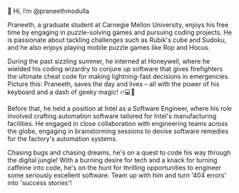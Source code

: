 👋 Hi, I’m @praneethmodulla

Praneeth, a graduate student at Carnegie Mellon University, enjoys his free time by engaging in puzzle-solving games and pursuing coding projects.
He is passionate about tackling challenges such as Rubik's cube and Sudoku, and he also enjoys playing mobile puzzle games like Rop and Hocus.

During the past sizzling summer, he interned at Honeywell, where he wielded his coding wizardry to conjure up software that gives firefighters the 
ultimate cheat code for making lightning-fast decisions in emergencies. Picture this: Praneeth, saves the day and lives – all with 
the power of his keyboard and a dash of geeky magic! 🔥💻🚒

Before that, he held a position at Intel as a Software Engineer, where his role involved crafting automation software tailored for Intel's manufacturing facilities. 
He engaged in close collaboration with engineering teams across the globe, engaging in brainstorming sessions to devise software remedies for the factory's automation systems.

Chasing bugs and chasing dreams, he's on a quest to code his way through the digital jungle! 
With a burning desire for tech and a knack for turning caffeine into code, he's on the hunt for thrilling opportunities to engineer some seriously excellent software. 
Team up with him and turn '404 errors' into 'success stories'!
<!---
praneethmodulla/praneethmodulla is a ✨ special ✨ repository because its `README.md` (this file) appears on your GitHub profile.
You can click the Preview link to take a look at your changes.
--->
